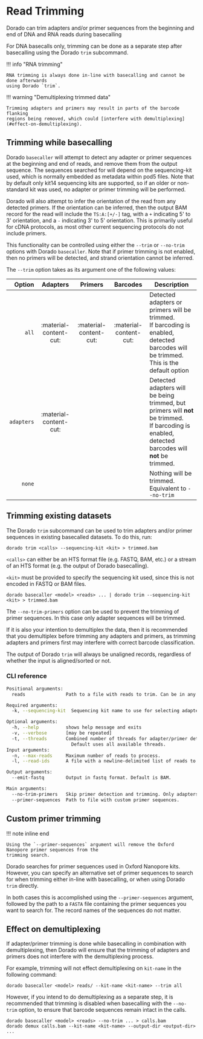 # Read Trimming

Dorado can trim adapters and/or primer sequences from the beginning and end of DNA and
RNA reads during basecalling

For DNA basecalls only, trimming can be done as a separate step after basecalling
using the Dorado `trim` subcommand.

!!! info "RNA trimming"

    RNA trimming is always done in-line with basecalling and cannot be done afterwards
    using Dorado `trim`.

!!! warning "Demultiplexing trimmed data"

    Trimming adapters and primers may result in parts of the barcode flanking
    regions being removed, which could [interfere with demultiplexing](#effect-on-demultiplexing).

## Trimming while basecalling

Dorado `basecaller` will attempt to detect any adapter or primer sequences at
the beginning and end of reads, and remove them from the output sequence. The
sequences searched for will depend on the sequencing-kit used, which is normally
embedded as metadata within pod5 files. Note that by default only kit14 sequencing
kits are supported, so if an older or non-standard kit was used, no adapter or
primer trimming will be performed.

Dorado will also attempt to infer the orientation of the read from any detected primers.
If the orientation can be inferred, then the output BAM record for the read will include
the `TS:A:[+/-]` tag, with a `+` indicating 5' to 3' orientation, and a `-` indicating
3' to 5' orientation.  This is primarily useful for cDNA protocols, as most other current
sequencing protocols do not include primers.

This functionality can be controlled using either the `--trim` or `--no-trim` options
with Dorado `basecaller`. Note that if primer trimming is not enabled, then no primers will
be detected, and strand orientation cannot be inferred.

The `--trim` option takes as its argument one of the following values:

| Option    | Adapters | Primers | Barcodes | Description |
| ------:    | :--------:|:-------: | :--------: | ----------- |
| `all` | :material-content-cut: | :material-content-cut: | :material-content-cut: | Detected adapters or primers will be trimmed.<br />If barcoding is enabled, detected barcodes will be trimmed.<br />This is the default option |
| `adapters`| :material-content-cut: | | | Detected adapters will be being trimmed, but primers will **not** be trimmed.<br />If barcoding is enabled, detected barcodes will **not** be trimmed. |
| `none`    | | | | Nothing will be trimmed. Equivalent to `--no-trim`     |

## Trimming existing datasets

The Dorado `trim` subcommand can be used to trim adapters and/or primer sequences in
existing basecalled datasets. To do this, run:

```dorado
dorado trim <calls> --sequencing-kit <kit> > trimmed.bam
```

`<calls>` can either be an HTS format file (e.g. FASTQ, BAM, etc.) or a stream of an
HTS format (e.g. the output of Dorado basecalling).

`<kit>` must be provided to specify the sequencing kit used, since this is not encoded in FASTQ or BAM files.

```dorado
dorado basecaller <model> <reads> ... | dorado trim --sequencing-kit <kit> > trimmed.bam
```

The `--no-trim-primers` option can be used to prevent the trimming of primer sequences.
In this case only adapter sequences will be trimmed.

If it is also your intention to demultiplex the data, then it is recommended that you
demultiplex before trimming any adapters and primers, as trimming adapters and primers
first may interfere with correct barcode classification.

The output of Dorado `trim` will always be unaligned records, regardless of whether the
input is aligned/sorted or not.

### CLI reference

```bash
Positional arguments:
  reads               Path to a file with reads to trim. Can be in any HTS format.

Required arguments:
  -k, --sequencing-kit  Sequencing kit name to use for selecting adapters and primers to trim.

Optional arguments:
  -h, --help          shows help message and exits
  -v, --verbose       [may be repeated]
  -t, --threads       Combined number of threads for adapter/primer detection and output generation.
                        Default uses all available threads.
Input arguments:
  -n, --max-reads     Maximum number of reads to process.
  -l, --read-ids      A file with a newline-delimited list of reads to trim.

Output arguments:
  --emit-fastq        Output in fastq format. Default is BAM.

Main arguments:
  --no-trim-primers   Skip primer detection and trimming. Only adapters will be detected and trimmed.
  --primer-sequences  Path to file with custom primer sequences.

```

## Custom primer trimming

!!! note inline end

    Using the `--primer-sequences` argument will remove the Oxford Nanopore primer sequences from the
    trimming search.

Dorado searches for primer sequences used in Oxford Nanopore kits. However, you can specify
an alternative set of primer sequences to search for when trimming either in-line with basecalling,
or when using Dorado `trim` directly.

In both cases this is accomplished using the `--primer-sequences` argument, followed by the
path to a `FASTA` file containing the primer sequences you want
to search for. The record names of the sequences do not matter.

## Effect on demultiplexing

If adapter/primer trimming is done while basecalling in combination with demultiplexing,
then Dorado will ensure that the trimming of adapters and primers does
not interfere with the demultiplexing process.

For example, trimming will not effect demultiplexing on `kit-name` in the following command:

```dorado
dorado basecaller <model> reads/ --kit-name <kit-name> --trim all
```

However, if you intend to do demultiplexing as a separate step, it is recommended that
trimming is disabled when basecalling with the `--no-trim` option, to ensure that barcode sequences
remain intact in the calls.

```dorado
dorado basecaller <model> <reads> --no-trim ... > calls.bam
dorado demux calls.bam --kit-name <kit-name> --output-dir <output-dir> ...
```

